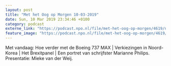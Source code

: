 ```yaml
---
layout: post
title: "Met het Oog op Morgen 10-03-2019"
date: Sun, 10 Mar 2019 23:34:46 +0100
category: podcast
externe_link: "https://podcast.npo.nl/file/met-het-oog-op-morgen/4619/nporadio1_met-het-oog-op-morgen_20190310_met-het-oog-op-morgen-10-03-2019_8KN2LU.mp3"
feature_image: "https://podcast.npo.nl/file/met-het-oog-op-morgen/4619/nporadio1_met-het-oog-op-morgen_20190310_met-het-oog-op-morgen-10-03-2019_8KN2LU.mp3"
---
```


Met vandaag: Hoe verder met de Boeing 737 MAX | Verkiezingen in Noord-Korea | Het Brexitpanel | Een portret van schrijfster Marianne Philips. Presentatie: Mieke van der Weij.
